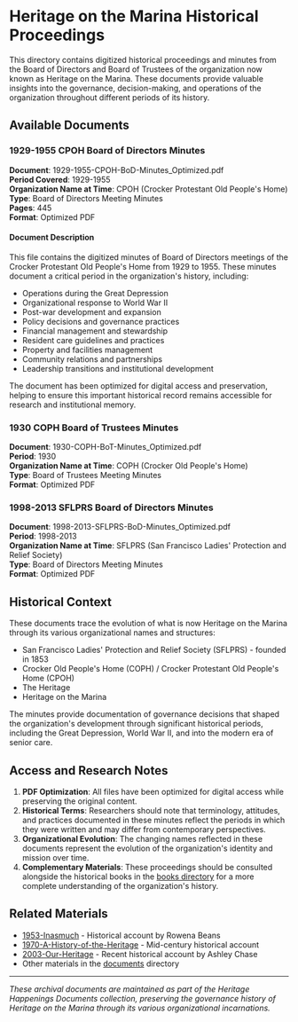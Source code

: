 # Heritage on the Marina Historical Proceedings

This directory contains digitized historical proceedings and minutes from the Board of Directors and Board of Trustees of the organization now known as Heritage on the Marina. These documents provide valuable insights into the governance, decision-making, and operations of the organization throughout different periods of its history.

## Available Documents

### 1929-1955 CPOH Board of Directors Minutes

**Document**: 1929-1955-CPOH-BoD-Minutes_Optimized.pdf  
**Period Covered**: 1929-1955  
**Organization Name at Time**: CPOH (Crocker Protestant Old People's Home)  
**Type**: Board of Directors Meeting Minutes  
**Pages**: 445  
**Format**: Optimized PDF

#### Document Description

This file contains the digitized minutes of Board of Directors meetings of the Crocker Protestant Old People's Home from 1929 to 1955. These minutes document a critical period in the organization's history, including:

- Operations during the Great Depression
- Organizational response to World War II
- Post-war development and expansion
- Policy decisions and governance practices
- Financial management and stewardship
- Resident care guidelines and practices
- Property and facilities management
- Community relations and partnerships
- Leadership transitions and institutional development

The document has been optimized for digital access and preservation, helping to ensure this important historical record remains accessible for research and institutional memory.

### 1930 COPH Board of Trustees Minutes

**Document**: 1930-COPH-BoT-Minutes_Optimized.pdf  
**Period**: 1930  
**Organization Name at Time**: COPH (Crocker Old People's Home)  
**Type**: Board of Trustees Meeting Minutes  
**Format**: Optimized PDF

### 1998-2013 SFLPRS Board of Directors Minutes

**Document**: 1998-2013-SFLPRS-BoD-Minutes_Optimized.pdf  
**Period**: 1998-2013  
**Organization Name at Time**: SFLPRS (San Francisco Ladies' Protection and Relief Society)  
**Type**: Board of Directors Meeting Minutes  
**Format**: Optimized PDF

## Historical Context

These documents trace the evolution of what is now Heritage on the Marina through its various organizational names and structures:

- San Francisco Ladies' Protection and Relief Society (SFLPRS) - founded in 1853
- Crocker Old People's Home (COPH) / Crocker Protestant Old People's Home (CPOH)
- The Heritage
- Heritage on the Marina

The minutes provide documentation of governance decisions that shaped the organization's development through significant historical periods, including the Great Depression, World War II, and into the modern era of senior care.

## Access and Research Notes

1. **PDF Optimization**: All files have been optimized for digital access while preserving the original content.
2. **Historical Terms**: Researchers should note that terminology, attitudes, and practices documented in these minutes reflect the periods in which they were written and may differ from contemporary perspectives.
3. **Organizational Evolution**: The changing names reflected in these documents represent the evolution of the organization's identity and mission over time.
4. **Complementary Materials**: These proceedings should be consulted alongside the historical books in the [books directory](../books/) for a more complete understanding of the organization's history.

## Related Materials

- [1953-Inasmuch](../books/1953-Inasmuch/) - Historical account by Rowena Beans
- [1970-A-History-of-the-Heritage](../books/1970-A-History-of-the-Heritage/) - Mid-century historical account
- [2003-Our-Heritage](../books/2003-Our-Heritage/) - Recent historical account by Ashley Chase
- Other materials in the [documents](../documents/) directory

---

*These archival documents are maintained as part of the Heritage Happenings Documents collection, preserving the governance history of Heritage on the Marina through its various organizational incarnations.*